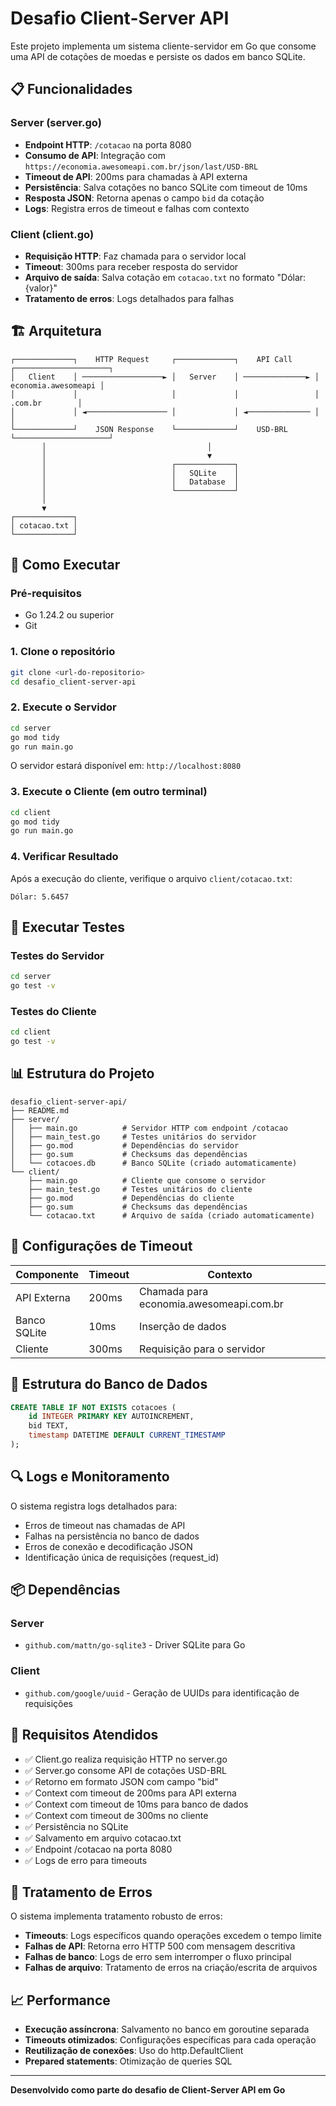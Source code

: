 # Desafio Client-Server API

Este projeto implementa um sistema cliente-servidor em Go que consome uma API de cotações de moedas e persiste os dados em banco SQLite.

## 📋 Funcionalidades

### Server (server.go)
- **Endpoint HTTP**: `/cotacao` na porta 8080
- **Consumo de API**: Integração com `https://economia.awesomeapi.com.br/json/last/USD-BRL`
- **Timeout de API**: 200ms para chamadas à API externa
- **Persistência**: Salva cotações no banco SQLite com timeout de 10ms
- **Resposta JSON**: Retorna apenas o campo `bid` da cotação
- **Logs**: Registra erros de timeout e falhas com contexto

### Client (client.go)
- **Requisição HTTP**: Faz chamada para o servidor local
- **Timeout**: 300ms para receber resposta do servidor
- **Arquivo de saída**: Salva cotação em `cotacao.txt` no formato "Dólar: {valor}"
- **Tratamento de erros**: Logs detalhados para falhas

## 🏗️ Arquitetura

```
┌─────────────┐    HTTP Request     ┌─────────────┐    API Call     ┌─────────────────────┐
│   Client    │ ──────────────────► │   Server    │ ──────────────► │  economia.awesomeapi │
│             │                     │             │                 │      .com.br        │
│             │ ◄────────────────── │             │ ◄────────────── │                     │
└─────────────┘    JSON Response    └─────────────┘    USD-BRL      └─────────────────────┘
       │                                    │
       │                                    ▼
       │                            ┌─────────────┐
       │                            │   SQLite    │
       │                            │   Database  │
       │                            └─────────────┘
       │
       ▼
┌─────────────┐
│ cotacao.txt │
└─────────────┘
```

## 🚀 Como Executar

### Pré-requisitos
- Go 1.24.2 ou superior
- Git

### 1. Clone o repositório
```bash
git clone <url-do-repositorio>
cd desafio_client-server-api
```

### 2. Execute o Servidor
```bash
cd server
go mod tidy
go run main.go
```

O servidor estará disponível em: `http://localhost:8080`

### 3. Execute o Cliente (em outro terminal)
```bash
cd client
go mod tidy
go run main.go
```

### 4. Verificar Resultado
Após a execução do cliente, verifique o arquivo `client/cotacao.txt`:
```
Dólar: 5.6457
```

## 🧪 Executar Testes

### Testes do Servidor
```bash
cd server
go test -v
```

### Testes do Cliente
```bash
cd client
go test -v
```

## 📊 Estrutura do Projeto

```
desafio_client-server-api/
├── README.md
├── server/
│   ├── main.go          # Servidor HTTP com endpoint /cotacao
│   ├── main_test.go     # Testes unitários do servidor
│   ├── go.mod           # Dependências do servidor
│   ├── go.sum           # Checksums das dependências
│   └── cotacoes.db      # Banco SQLite (criado automaticamente)
└── client/
    ├── main.go          # Cliente que consome o servidor
    ├── main_test.go     # Testes unitários do cliente
    ├── go.mod           # Dependências do cliente
    ├── go.sum           # Checksums das dependências
    └── cotacao.txt      # Arquivo de saída (criado automaticamente)
```

## 🔧 Configurações de Timeout

| Componente | Timeout | Contexto |
|------------|---------|----------|
| API Externa | 200ms | Chamada para economia.awesomeapi.com.br |
| Banco SQLite | 10ms | Inserção de dados |
| Cliente | 300ms | Requisição para o servidor |

## 📝 Estrutura do Banco de Dados

```sql
CREATE TABLE IF NOT EXISTS cotacoes (
    id INTEGER PRIMARY KEY AUTOINCREMENT,
    bid TEXT,
    timestamp DATETIME DEFAULT CURRENT_TIMESTAMP
);
```

## 🔍 Logs e Monitoramento

O sistema registra logs detalhados para:
- Erros de timeout nas chamadas de API
- Falhas na persistência no banco de dados
- Erros de conexão e decodificação JSON
- Identificação única de requisições (request_id)

## 📦 Dependências

### Server
- `github.com/mattn/go-sqlite3` - Driver SQLite para Go

### Client
- `github.com/google/uuid` - Geração de UUIDs para identificação de requisições

## 🎯 Requisitos Atendidos

- ✅ Client.go realiza requisição HTTP no server.go
- ✅ Server.go consome API de cotações USD-BRL
- ✅ Retorno em formato JSON com campo "bid"
- ✅ Context com timeout de 200ms para API externa
- ✅ Context com timeout de 10ms para banco de dados
- ✅ Context com timeout de 300ms no cliente
- ✅ Persistência no SQLite
- ✅ Salvamento em arquivo cotacao.txt
- ✅ Endpoint /cotacao na porta 8080
- ✅ Logs de erro para timeouts

## 🚨 Tratamento de Erros

O sistema implementa tratamento robusto de erros:
- **Timeouts**: Logs específicos quando operações excedem o tempo limite
- **Falhas de API**: Retorna erro HTTP 500 com mensagem descritiva
- **Falhas de banco**: Logs de erro sem interromper o fluxo principal
- **Falhas de arquivo**: Tratamento de erros na criação/escrita de arquivos

## 📈 Performance

- **Execução assíncrona**: Salvamento no banco em goroutine separada
- **Timeouts otimizados**: Configurações específicas para cada operação
- **Reutilização de conexões**: Uso do http.DefaultClient
- **Prepared statements**: Otimização de queries SQL

---

**Desenvolvido como parte do desafio de Client-Server API em Go**